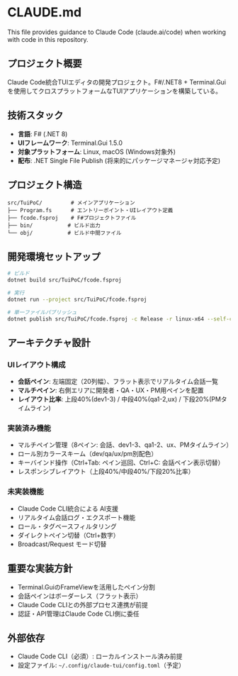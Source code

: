 # CLAUDE.md

This file provides guidance to Claude Code (claude.ai/code) when working with code in this repository.

## プロジェクト概要

Claude Code統合TUIエディタの開発プロジェクト。F#/.NET8 + Terminal.Guiを使用してクロスプラットフォームなTUIアプリケーションを構築している。

## 技術スタック

- **言語**: F# (.NET 8)
- **UIフレームワーク**: Terminal.Gui 1.5.0
- **対象プラットフォーム**: Linux, macOS (Windows対象外)
- **配布**: .NET Single File Publish (将来的にパッケージマネージャ対応予定)

## プロジェクト構造

```
src/TuiPoC/         # メインアプリケーション
├── Program.fs      # エントリーポイント・UIレイアウト定義
├── fcode.fsproj    # F#プロジェクトファイル
├── bin/           # ビルド出力
└── obj/           # ビルド中間ファイル
```

## 開発環境セットアップ

```bash
# ビルド
dotnet build src/TuiPoC/fcode.fsproj

# 実行
dotnet run --project src/TuiPoC/fcode.fsproj

# 単一ファイルパブリッシュ
dotnet publish src/TuiPoC/fcode.fsproj -c Release -r linux-x64 --self-contained true -p:PublishSingleFile=true
```

## アーキテクチャ設計

### UIレイアウト構成
- **会話ペイン**: 左端固定（20列幅）、フラット表示でリアルタイム会話一覧
- **マルチペイン**: 右側エリアに開発者・QA・UX・PM用ペインを配置
- **レイアウト比率**: 上段40%(dev1-3) / 中段40%(qa1-2,ux) / 下段20%(PMタイムライン)

### 実装済み機能
- マルチペイン管理（8ペイン: 会話、dev1-3、qa1-2、ux、PMタイムライン）
- ロール別カラースキーム（dev/qa/ux/pm別配色）
- キーバインド操作（Ctrl+Tab: ペイン巡回、Ctrl+C: 会話ペイン表示切替）
- レスポンシブレイアウト（上段40%/中段40%/下段20%比率）

### 未実装機能
- Claude Code CLI統合による AI支援
- リアルタイム会話ログ・エクスポート機能
- ロール・タグベースフィルタリング
- ダイレクトペイン切替（Ctrl+数字）
- Broadcast/Request モード切替

## 重要な実装方針

- Terminal.GuiのFrameViewを活用したペイン分割
- 会話ペインはボーダーレス（フラット表示）
- Claude Code CLIとの外部プロセス連携が前提
- 認証・API管理はClaude Code CLI側に委任

## 外部依存

- Claude Code CLI（必須）: ローカルインストール済み前提
- 設定ファイル: `~/.config/claude-tui/config.toml`（予定）